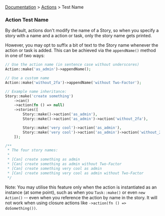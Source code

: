 [Documentation](/docs/documentation.md) > [Actions](/docs/actions.md) > Test Name

### Action Test Name

By default, actions don't modify the name of a Story, so when you specify a story with a name and a action or task, only the story name gets printed.

However, you may opt to suffix a bit of text to the Story name whenever the action or task is added. This can be achieved via the `appendName()` method in one of two ways:

```php
// Use the action name (in sentence case without underscores)
Action::make('as_admin')->appendName();

// Use a custom name
Action::make('without_2fa')->appendName('without Two-Factor');

// Example name inheritance:
Story::make('create something')
    ->can()
    ->action(fn () => null)
    ->stories([
        Story::make()->action('as_admin'),
        Story::make()->action('as_admin')->action('without_2fa'),

        Story::make('very cool')->action('as_admin'),
        Story::make('very cool')->action('as_admin')->action('without_2fa'),
    ]);

/**
 * The four story names:
 * 
 * [Can] create something as admin
 * [Can] create something as admin without Two-Factor
 * [Can] create something very cool as admin
 * [Can] create something very cool as admin without Two-Factor
 */
```

Note: You may utilise this feature only when the action is instantiated as an instance (at some point), such as when you `Task::make()` or even `new Action()` -- even when you reference the action by name in the story. It will not work when using closure actions like `->action(fn () => doSomething())`.